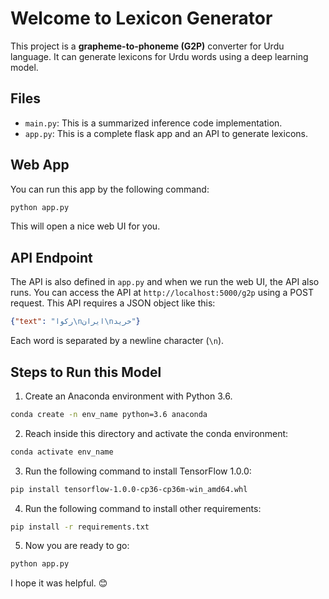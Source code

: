 # Welcome to Lexicon Generator

This project is a **grapheme-to-phoneme (G2P)** converter for Urdu language. It can generate lexicons for Urdu words using a deep learning model.

## Files

- `main.py`: This is a summarized inference code implementation.
- `app.py`: This is a complete flask app and an API to generate lexicons.

## Web App

You can run this app by the following command:

```bash
python app.py
```
This will open a nice web UI for you.

## API Endpoint

The API is also defined in `app.py` and when we run the web UI, the API also runs. You can access the API at `http://localhost:5000/g2p` using a POST request. This API requires a JSON object like this:

```json
{"text": "رکوا\nایران\nخرید"}
```

Each word is separated by a newline character (`\n`).

## Steps to Run this Model

1. Create an Anaconda environment with Python 3.6.

```bash
conda create -n env_name python=3.6 anaconda
```

2. Reach inside this directory and activate the conda environment:

```bash
conda activate env_name
```

3. Run the following command to install TensorFlow 1.0.0:

```bash
pip install tensorflow-1.0.0-cp36-cp36m-win_amd64.whl
```

4. Run the following command to install other requirements:

```bash
pip install -r requirements.txt
```

5. Now you are ready to go:

```bash
python app.py
```


I hope it was helpful. 😊
